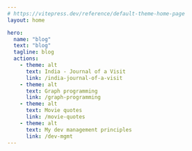 ```yaml
---
# https://vitepress.dev/reference/default-theme-home-page
layout: home

hero:
  name: "blog"
  text: "blog"
  tagline: blog
  actions:
    - theme: alt
      text: India - Journal of a Visit
      link: /india-journal-of-a-visit
    - theme: alt
      text: Graph programming
      link: /graph-programming
    - theme: alt
      text: Movie quotes
      link: /movie-quotes
    - theme: alt
      text: My dev management principles
      link: /dev-mgmt
---
```

